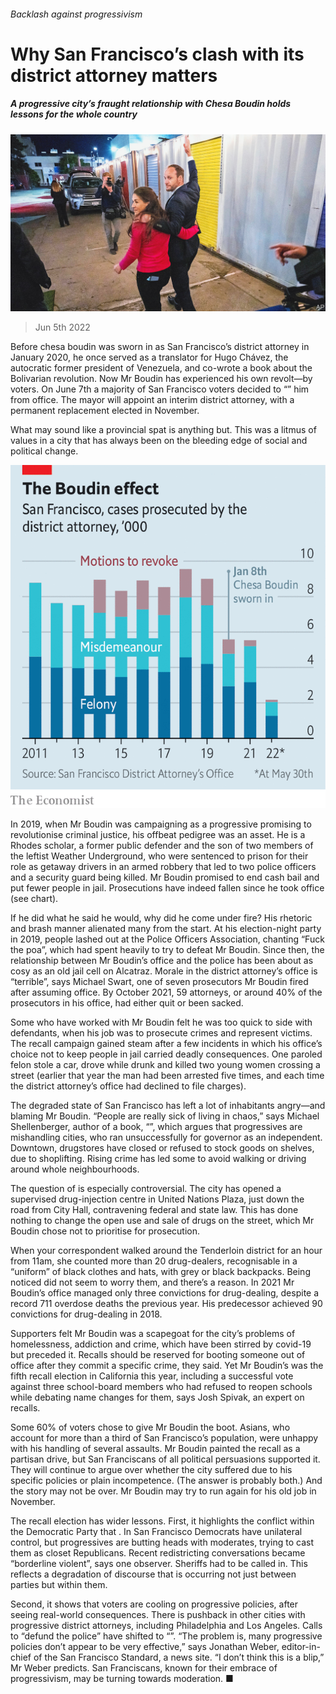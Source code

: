 ###### Backlash against progressivism

# Why San Francisco’s clash with its district attorney matters 

##### A progressive city’s fraught relationship with Chesa Boudin holds lessons for the whole country 

![image](images/20220611_USP006.jpg) 

> Jun 5th 2022 

Before chesa boudin was sworn in as San Francisco’s district attorney in January 2020, he once served as a translator for Hugo Chávez, the autocratic former president of Venezuela, and co-wrote a book about the Bolivarian revolution. Now Mr Boudin has experienced his own revolt—by voters. On June 7th a majority of San Francisco voters decided to “” him from office. The mayor will appoint an interim district attorney, with a permanent replacement elected in November.

What may sound like a provincial spat is anything but. This was a litmus of values in a city that has always been on the bleeding edge of social and political change.

![image](images/20220611_USC599.png) 


In 2019, when Mr Boudin was campaigning as a progressive promising to revolutionise criminal justice, his offbeat pedigree was an asset. He is a Rhodes scholar, a former public defender and the son of two members of the leftist Weather Underground, who were sentenced to prison for their role as getaway drivers in an armed robbery that led to two police officers and a security guard being killed. Mr Boudin promised to end cash bail and put fewer people in jail. Prosecutions have indeed fallen since he took office (see chart).

If he did what he said he would, why did he come under fire? His rhetoric and brash manner alienated many from the start. At his election-night party in 2019, people lashed out at the Police Officers Association, chanting “Fuck the poa”, which had spent heavily to try to defeat Mr Boudin. Since then, the relationship between Mr Boudin’s office and the police has been about as cosy as an old jail cell on Alcatraz. Morale in the district attorney’s office is “terrible”, says Michael Swart, one of seven prosecutors Mr Boudin fired after assuming office. By October 2021, 59 attorneys, or around 40% of the prosecutors in his office, had either quit or been sacked.

Some who have worked with Mr Boudin felt he was too quick to side with defendants, when his job was to prosecute crimes and represent victims. The recall campaign gained steam after a few incidents in which his office’s choice not to keep people in jail carried deadly consequences. One paroled felon stole a car, drove while drunk and killed two young women crossing a street (earlier that year the man had been arrested five times, and each time the district attorney’s office had declined to file charges).

The degraded state of San Francisco has left a lot of inhabitants angry—and blaming Mr Boudin. “People are really sick of living in chaos,” says Michael Shellenberger, author of a book, “”, which argues that progressives are mishandling cities, who ran unsuccessfully for governor as an independent. Downtown, drugstores have closed or refused to stock goods on shelves, due to shoplifting. Rising crime has led some to avoid walking or driving around whole neighbourhoods.

The question of  is especially controversial. The city has opened a supervised drug-injection centre in United Nations Plaza, just down the road from City Hall, contravening federal and state law. This has done nothing to change the open use and sale of drugs on the street, which Mr Boudin chose not to prioritise for prosecution.

When your correspondent walked around the Tenderloin district for an hour from 11am, she counted more than 20 drug-dealers, recognisable in a “uniform” of black clothes and hats, with grey or black backpacks. Being noticed did not seem to worry them, and there’s a reason. In 2021 Mr Boudin’s office managed only three convictions for drug-dealing, despite a record 711 overdose deaths the previous year. His predecessor achieved 90 convictions for drug-dealing in 2018.

Supporters felt Mr Boudin was a scapegoat for the city’s problems of homelessness, addiction and crime, which have been stirred by covid-19 but preceded it. Recalls should be reserved for booting someone out of office after they commit a specific crime, they said. Yet Mr Boudin’s was the fifth recall election in California this year, including a successful vote against three school-board members who had refused to reopen schools while debating name changes for them, says Josh Spivak, an expert on recalls.

Some 60% of voters chose to give Mr Boudin the boot. Asians, who account for more than a third of San Francisco’s population, were unhappy with his handling of several assaults. Mr Boudin painted the recall as a partisan drive, but San Franciscans of all political persuasions supported it. They will continue to argue over whether the city suffered due to his specific policies or plain incompetence. (The answer is probably both.) And the story may not be over. Mr Boudin may try to run again for his old job in November.

The recall election has wider lessons. First, it highlights the conflict within the Democratic Party that . In San Francisco Democrats have unilateral control, but progressives are butting heads with moderates, trying to cast them as closet Republicans. Recent redistricting conversations became “borderline violent”, says one observer. Sheriffs had to be called in. This reflects a degradation of discourse that is occurring not just between parties but within them.

Second, it shows that voters are cooling on progressive policies, after seeing real-world consequences. There is pushback in other cities with progressive district attorneys, including Philadelphia and Los Angeles. Calls to “defund the police” have shifted to “”. “The problem is, many progressive policies don’t appear to be very effective,” says Jonathan Weber, editor-in-chief of the San Francisco Standard, a news site. “I don’t think this is a blip,” Mr Weber predicts. San Franciscans, known for their embrace of progressivism, may be turning towards moderation. ■


